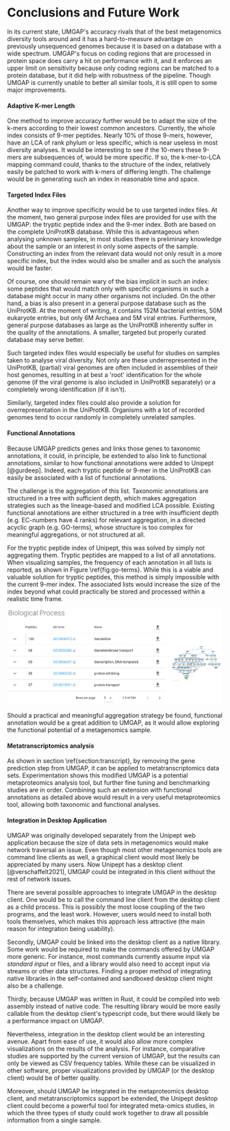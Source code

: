 # Conclusions and Future Work

In its current state, UMGAP's accuracy rivals that of the best
metagenomics diversity tools around and it has a hard-to-measure
advantage on previously unsequenced genomes because it is based on a
database with a wide spectrum. UMGAP's focus on coding regions that are
processed in protein space does carry a hit on performance with it, and
it enforces an upper limit on sensitivity because only coding regions
can be matched to a protein database, but it did help with robustness
of the pipeline. Though UMGAP is currently unable to better all similar
tools, it is still open to some major improvements.

#### Adaptive K-mer Length

One method to improve accuracy further would be to adapt the size of
the k-mers according to their lowest common ancestors. Currently, the
whole index consists of 9-mer peptides. Nearly 10% of those 9-mers,
however, have an LCA of rank phylum or less specific, which is near
useless in most diversity analyses. It would be interesting to see if
the 10-mers these 9-mers are subsequences of, would be more specific. If
so, the k-mer-to-LCA mapping command could, thanks to the structure of
the index, relatively easily be patched to work with k-mers of differing
length. The challenge would be in generating such an index in reasonable
time and space.

#### Targeted Index Files

Another way to improve specificity would be to use targeted index files.
At the moment, two general purpose index files are provided for use
with the UMGAP: the tryptic peptide index and the 9-mer index. Both are
based on the complete UniProtKB database. While this is advantageous
when analysing unknown samples, in most studies there is preliminary
knowledge about the sample or an interest in only some aspects of the
sample. Constructing an index from the relevant data would not only
result in a more specific index, but the index would also be smaller and
as such the analysis would be faster.

Of course, one should remain wary of the bias implicit in such an
index: some peptides that would match only with specific organisms in
such a database might occur in many other organisms not included. On
the other hand, a bias is also present in a general purpose database
such as the UniProtKB. At the moment of writing, it contains 152M
bacterial entries, 50M eukaryote entries, but only 6M Archaea and 5M
viral entries. Furthermore, general purpose databases as large as
the UniProtKB inherently suffer in the quality of the annotations. A
smaller, targeted but properly curated database may serve better.

Such targeted index files would especially be useful for studies
on samples taken to analyse viral diversity. Not only are these
underrepresented in the UniProtKB, (partial) viral genomes are often
included in assemblies of their host genomes, resulting in at best a
'root' identification for the whole genome (if the viral genome is also
included in UniProtKB separately) or a completely wrong identification
(if it isn't).

Similarly, targeted index files could also provide a solution for
overrepresentation in the UniProtKB. Organisms with a lot of recorded
genomes tend to occur randomly in completely unrelated samples.

#### Functional Annotations

Because UMGAP predicts genes and links those genes to taxonomic
annotations, it could, in principle, be extended to also link to
functional annotations, similar to how functional annotations were
added to Unipept [@gurdeep]. Indeed, each tryptic peptide or 9-mer
in the UniProtKB can easily be associated with a list of functional
annotations.

The challenge is the aggregation of this list. Taxonomic annotations
are structured in a tree with sufficient depth, which makes aggregation
strategies such as the lineage-based and modified LCA possible. Existing
functional annotations are either structured in a tree with insufficient
depth (e.g. EC-numbers have 4 ranks) for relevant aggregation, in a
directed acyclic graph (e.g. GO-terms), whose structure is too complex
for meaningful aggregations, or not structured at all.

For the tryptic peptide index of Unipept, this was solved by simply
not aggregating them. Tryptic peptides are mapped to a list of all
annotations. When visualizing samples, the frequency of each annotation
in all lists is reported, as shown in Figure \ref{fig:go-terms}. While
this is a viable and valuable solution for tryptic peptides, this method
is simply impossible with the current 9-mer index. The associated lists
would increase the size of the index beyond what could practically be
stored and processed within a realistic time frame.

![GO terms related to biological processes found in the marine example data set in Unipept. On the left, a list is shown with the related terms ordered by the numbered of peptides annotated with them. On the right, the relation between the 5 most occurring terms can be zoomed in on. This graph is provided by QuickGO [@quickgo].\label{fig:go-terms}](./go-terms.png)

Should a practical and meaningful aggregation strategy be found,
functional annotation would be a great addition to UMGAP, as it would
allow exploring the functional potential of a metagenomics sample.

#### Metatranscriptomics analysis

As shown in section \ref{section:transcript}, by removing the gene
prediction step from UMGAP, it can be applied to metatranscriptomics
data sets. Experimentation shows this modified UMGAP is a potential
metaproteomics analysis tool, but further fine tuning and benchmarking
studies are in order. Combining such an extension with functional
annotations as detailed above would result in a very useful
metaproteomics tool, allowing both taxonomic and functional analyses.

#### Integration in Desktop Application

UMGAP was originally developed separately from the Unipept web
application because the size of data sets in metagenomics would make
network traversal an issue. Even though most other metagenomics tools
are command line clients as well, a graphical client would most
likely be appreciated by many users. Now Unipept has a desktop client
[@verschaffelt2021], UMGAP could be integrated in this client without
the rest of network issues.

There are several possible approaches to integrate UMGAP in the desktop
client. One would be to call the command line client from the desktop
client as a child process. This is possibly the most loose coupling
of the two programs, and the least work. However, users would need to
install both tools themselves, which makes this approach less attractive
(the main reason for integration being usability).

Secondly, UMGAP could be linked into the desktop client as a native
library. Some work would be required to make the commands offered by
UMGAP more generic. For instance, most commands currently assume input
via *standard input* or files, and a library would also need to accept
input via streams or other data structures. Finding a proper method of
integrating native libraries in the self-contained and sandboxed desktop
client might also be a challenge.

Thirdly, because UMGAP was written in Rust, it could be compiled into
web assembly instead of native code. The resulting library would be more
easily callable from the desktop client's typescript code, but there
would likely be a performance impact on UMGAP.

Nevertheless, integration in the desktop client would be an interesting
avenue. Apart from ease of use, it would also allow more complex
visualizations on the results of the analysis. For instance, comparative
studies are supported by the current version of UMGAP, but the results
can only be viewed as CSV frequency tables. While these can be
visualized in other software, proper visualizations provided by UMGAP
(or the desktop client) would be of better quality.

Moreover, should UMGAP be integrated in the metaproteomics desktop
client, and metatranscriptomics support be extended, the Unipept desktop
client could become a powerful tool for integrated meta-omics studies,
in which the three types of study could work together to draw all
possible information from a single sample.
